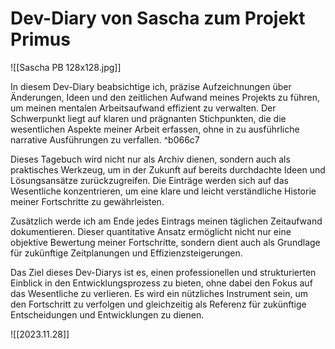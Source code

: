 # Dev-Diary von Sascha zum Projekt Primus

![[Sascha PB 128x128.jpg]]
  
In diesem Dev-Diary beabsichtige ich, präzise Aufzeichnungen über Änderungen, Ideen und den zeitlichen Aufwand meines Projekts zu führen, um meinen mentalen Arbeitsaufwand effizient zu verwalten. Der Schwerpunkt liegt auf klaren und prägnanten Stichpunkten, die die wesentlichen Aspekte meiner Arbeit erfassen, ohne in zu ausführliche narrative Ausführungen zu verfallen. ^b066c7

Dieses Tagebuch wird nicht nur als Archiv dienen, sondern auch als praktisches Werkzeug, um in der Zukunft auf bereits durchdachte Ideen und Lösungsansätze zurückzugreifen. Die Einträge werden sich auf das Wesentliche konzentrieren, um eine klare und leicht verständliche Historie meiner Fortschritte zu gewährleisten.

Zusätzlich werde ich am Ende jedes Eintrags meinen täglichen Zeitaufwand dokumentieren. Dieser quantitative Ansatz ermöglicht nicht nur eine objektive Bewertung meiner Fortschritte, sondern dient auch als Grundlage für zukünftige Zeitplanungen und Effizienzsteigerungen.

Das Ziel dieses Dev-Diarys ist es, einen professionellen und strukturierten Einblick in den Entwicklungsprozess zu bieten, ohne dabei den Fokus auf das Wesentliche zu verlieren. Es wird ein nützliches Instrument sein, um den Fortschritt zu verfolgen und gleichzeitig als Referenz für zukünftige Entscheidungen und Entwicklungen zu dienen.

![[2023.11.28]]


